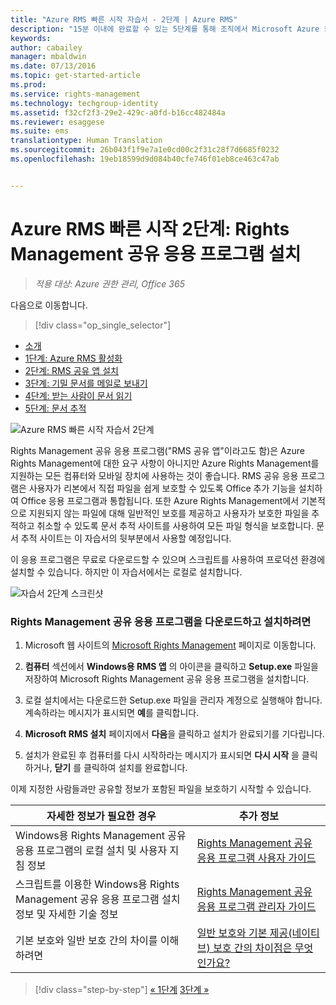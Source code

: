 ```yaml
---
title: "Azure RMS 빠른 시작 자습서 - 2단계 | Azure RMS"
description: "15분 이내에 완료할 수 있는 5단계를 통해 조직에서 Microsoft Azure 권한 관리 사용을 빠르게 시작하는 방법을 확인할 수 있는 자습서의 두 번째 단계입니다."
keywords: 
author: cabailey
manager: mbaldwin
ms.date: 07/13/2016
ms.topic: get-started-article
ms.prod: 
ms.service: rights-management
ms.technology: techgroup-identity
ms.assetid: f32cf2f3-29e2-429c-a0fd-b16cc482484a
ms.reviewer: esaggese
ms.suite: ems
translationtype: Human Translation
ms.sourcegitcommit: 26b043f1f9e7a1e0cd00c2f31c28f7d6685f0232
ms.openlocfilehash: 19eb18599d9d084b40cfe746f01eb8ce463c47ab


---
```




# Azure RMS 빠른 시작 2단계: Rights Management 공유 응용 프로그램 설치

>*적용 대상: Azure 권한 관리, Office 365*


다음으로 이동합니다. 
> [!div class="op_single_selector"]
- [소개](quick-start-tutorial.md)
- [1단계: Azure RMS 활성화](tutorial-step1.md)
- [2단계: RMS 공유 앱 설치](tutorial-step2.md)
- [3단계: 기밀 문서를 메일로 보내기](tutorial-step3.md)
- [4단계: 받는 사람이 문서 읽기](tutorial-step4.md)
- [5단계: 문서 추적](tutorial-step5.md)


![Azure RMS 빠른 시작 자습서 2단계](../media/AzRMS_QuickStartSteps2.PNG)

Rights Management 공유 응용 프로그램("RMS 공유 앱"이라고도 함)은 Azure Rights Management에 대한 요구 사항이 아니지만 Azure Rights Management를 지원하는 모든 컴퓨터와 모바일 장치에 사용하는 것이 좋습니다. RMS 공유 응용 프로그램은 사용자가 리본에서 직접 파일을 쉽게 보호할 수 있도록 Office 추가 기능을 설치하여 Office 응용 프로그램과 통합됩니다. 또한 Azure Rights Management에서 기본적으로 지원되지 않는 파일에 대해 일반적인 보호를 제공하고 사용자가 보호한 파일을 추적하고 취소할 수 있도록 문서 추적 사이트를 사용하여 모든 파일 형식을 보호합니다. 문서 추적 사이트는 이 자습서의 뒷부분에서 사용할 예정입니다.

이 응용 프로그램은 무료로 다운로드할 수 있으며 스크립트를 사용하여 프로덕션 환경에 설치할 수 있습니다. 하지만 이 자습서에서는 로컬로 설치합니다.

![자습서 2단계 스크린샷](../media/AzRMS_Tutorial_2_Screenshots.png)

### Rights Management 공유 응용 프로그램을 다운로드하고 설치하려면

1.  Microsoft 웹 사이트의 [Microsoft Rights Management](http://go.microsoft.com/fwlink/?LinkId=303970) 페이지로 이동합니다.

2.  **컴퓨터** 섹션에서 **Windows용 RMS 앱** 의 아이콘을 클릭하고 **Setup.exe** 파일을 저장하여 Microsoft Rights Management 공유 응용 프로그램을 설치합니다.

3.  로컬 설치에서는 다운로드한 Setup.exe 파일을 관리자 계정으로 실행해야 합니다. 계속하라는 메시지가 표시되면 **예**를 클릭합니다.

4.  **Microsoft RMS 설치** 페이지에서 **다음**을 클릭하고 설치가 완료되기를 기다립니다.

5.  설치가 완료된 후 컴퓨터를 다시 시작하라는 메시지가 표시되면 **다시 시작** 을 클릭하거나,  **닫기** 를 클릭하여 설치를 완료합니다.

이제 지정한 사람들과만 공유할 정보가 포함된 파일을 보호하기 시작할 수 있습니다.

|자세한 정보가 필요한 경우|추가 정보|
|--------------------------------|--------------------------|
|Windows용 Rights Management 공유 응용 프로그램의 로컬 설치 및 사용자 지침 정보|[Rights Management 공유 응용 프로그램 사용자 가이드](../rms-client/sharing-app-user-guide.md)|
|스크립트를 이용한 Windows용 Rights Management 공유 응용 프로그램 설치 정보 및 자세한 기술 정보|[Rights Management 공유 응용 프로그램 관리자 가이드](../rms-client/sharing-app-admin-guide.md)|
|기본 보호와 일반 보호 간의 차이를 이해하려면|[일반 보호와 기본 제공(네이티브) 보호 간의 차이점은 무엇인가요?](../rms-client/sharing-app-dialog-box.md#what-s-the-difference-between-generic-protection-and-built-in-native-protection)|


>[!div class="step-by-step"]
[« 1단계](quick-start-tutorial.md)
[3단계 »](tutorial-step3.md)


<!--HONumber=Aug16_HO4-->


